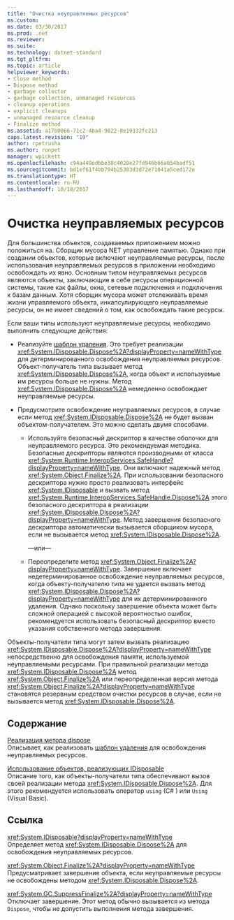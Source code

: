 ```yaml
---
title: "Очистка неуправляемых ресурсов"
ms.custom: 
ms.date: 03/30/2017
ms.prod: .net
ms.reviewer: 
ms.suite: 
ms.technology: dotnet-standard
ms.tgt_pltfrm: 
ms.topic: article
helpviewer_keywords:
- Close method
- Dispose method
- garbage collector
- garbage collection, unmanaged resources
- cleanup operations
- explicit cleanups
- unmanaged resource cleanup
- Finalize method
ms.assetid: a17b0066-71c2-4ba4-9822-8e19332fc213
caps.latest.revision: "19"
author: rpetrusha
ms.author: ronpet
manager: wpickett
ms.openlocfilehash: c94a449edbbe38c4028e27fd946b66a054badf51
ms.sourcegitcommit: bd1ef61f4bb794b25383d3d72e71041a5ced172e
ms.translationtype: HT
ms.contentlocale: ru-RU
ms.lasthandoff: 10/18/2017
---
```

# <a name="cleaning-up-unmanaged-resources"></a>Очистка неуправляемых ресурсов
Для большинства объектов, создаваемых приложением можно положиться на. Сборщик мусора NET управление памятью. Однако при создании объектов, которые включают неуправляемые ресурсы, после использования неуправляемых ресурсов в приложении необходимо освобождать их явно. Основным типом неуправляемых ресурсов являются объекты, заключающие в себе ресурсы операционной системы, такие как файлы, окна, сетевые подключения и подключения к базам данным. Хотя сборщик мусора может отслеживать время жизни управляемого объекта, инкапсулирующего неуправляемые ресурсы, он не имеет сведений о том, как освобождать такие ресурсы.  
  
 Если ваши типы используют неуправляемые ресурсы, необходимо выполнить следующие действия:  
  
-   Реализуйте [шаблон удаления](../../../docs/standard/design-guidelines/dispose-pattern.md). Это требует реализации <xref:System.IDisposable.Dispose%2A?displayProperty=nameWithType> для детерминированного освобождения неуправляемых ресурсов. Объект-получатель типа вызывает метод <xref:System.IDisposable.Dispose%2A>, когда объект и используемые им ресурсы больше не нужны. Метод <xref:System.IDisposable.Dispose%2A> немедленно освобождает неуправляемые ресурсы.  
  
-   Предусмотрите освобождение неуправляемых ресурсов, в случае если метод <xref:System.IDisposable.Dispose%2A> не будет вызван объектом-получателем. Это можно сделать двумя способами.  
  
    -   Используйте безопасный дескриптор в качестве оболочки для неуправляемого ресурса. Это рекомендуемая методика. Безопасные дескрипторы являются производными от класса <xref:System.Runtime.InteropServices.SafeHandle?displayProperty=nameWithType>. Они включают надежный метод <xref:System.Object.Finalize%2A>. При использовании безопасного дескриптора нужно просто реализовать интерфейс <xref:System.IDisposable> и вызвать метод <xref:System.Runtime.InteropServices.SafeHandle.Dispose%2A> этого безопасного дескриптора в реализации <xref:System.IDisposable.Dispose%2A?displayProperty=nameWithType>. Метод завершения безопасного дескриптора автоматически вызывается сборщиком мусора, если не вызывается метод <xref:System.IDisposable.Dispose%2A>.  
  
         —или—  
  
    -   Переопределите метод <xref:System.Object.Finalize%2A?displayProperty=nameWithType>. Завершение включает недетерминированное освобождение неуправляемых ресурсов, когда объекту-получателю типа не удается вызвать метод <xref:System.IDisposable.Dispose%2A?displayProperty=nameWithType> для их детерминированного удаления. Однако поскольку завершение объекта может быть сложной операцией с высокой вероятностью ошибок, рекомендуется использовать безопасный дескриптор вместо указания собственного метода завершения.  
  
 Объекты-получатели типа могут затем вызвать реализацию <xref:System.IDisposable.Dispose%2A?displayProperty=nameWithType> непосредственно для освобождения памяти, используемой неуправляемыми ресурсами. При правильной реализации метода <xref:System.IDisposable.Dispose%2A> метод <xref:System.Object.Finalize%2A> или переопределенная версия метода <xref:System.Object.Finalize%2A?displayProperty=nameWithType> становятся резервным средством очистки ресурсов в случае, если не вызывается метод <xref:System.IDisposable.Dispose%2A>.  
  
## <a name="in-this-section"></a>Содержание  
 [Реализация метода dispose](../../../docs/standard/garbage-collection/implementing-dispose.md)  
 Описывает, как реализовать [шаблон удаления](../../../docs/standard/design-guidelines/dispose-pattern.md) для освобождения неуправляемых ресурсов.  
  
 [Использование объектов, реализующих IDisposable](../../../docs/standard/garbage-collection/using-objects.md)  
 Описание того, как объекты-получатели типа обеспечивают вызов своей реализации метода <xref:System.IDisposable.Dispose%2A>. Для этого рекомендуется использовать оператор `using` (C# ) или `Using` (Visual Basic).  
  
## <a name="reference"></a>Ссылка  
 <xref:System.IDisposable?displayProperty=nameWithType>  
 Определяет метод <xref:System.IDisposable.Dispose%2A> для освобождения неуправляемых ресурсов.  
  
 <xref:System.Object.Finalize%2A?displayProperty=nameWithType>  
 Предусматривает завершение объекта, если неуправляемые ресурсы не освобождены методом <xref:System.IDisposable.Dispose%2A>.  
  
 <xref:System.GC.SuppressFinalize%2A?displayProperty=nameWithType>  
 Отключает завершение. Этот метод обычно вызывается из метода `Dispose`, чтобы не допустить выполнения метода завершения.
